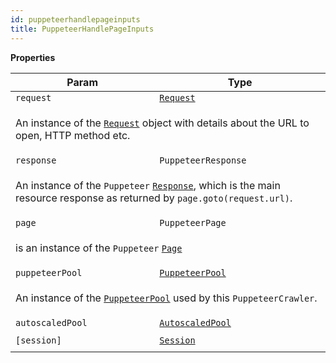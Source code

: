 ```yaml
---
id: puppeteerhandlepageinputs
title: PuppeteerHandlePageInputs
---
```


<a name="PuppeteerHandlePageInputs"></a>

**Properties**

<table>
<thead>
<tr>
<th>Param</th><th>Type</th>
</tr>
</thead>
<tbody>
<tr>
<td><code>request</code></td><td><code><a href="request">Request</a></code></td>
</tr>
<tr>
<td colspan="3"><p>An instance of the <a href="request"><code>Request</code></a> object with details about the URL to open, HTTP method etc.</p>
</td></tr><tr>
<td><code>response</code></td><td><code>PuppeteerResponse</code></td>
</tr>
<tr>
<td colspan="3"><p>An instance of the <code>Puppeteer</code>
  <a href="https://pptr.dev/#?product=Puppeteer&show=api-class-response" target="_blank"><code>Response</code></a>,
  which is the main resource response as returned by <code>page.goto(request.url)</code>.</p>
</td></tr><tr>
<td><code>page</code></td><td><code>PuppeteerPage</code></td>
</tr>
<tr>
<td colspan="3"><p>is an instance of the <code>Puppeteer</code>
  <a href="https://pptr.dev/#?product=Puppeteer&show=api-class-page" target="_blank"><code>Page</code></a></p>
</td></tr><tr>
<td><code>puppeteerPool</code></td><td><code><a href="puppeteerpool">PuppeteerPool</a></code></td>
</tr>
<tr>
<td colspan="3"><p>An instance of the <a href="puppeteerpool"><code>PuppeteerPool</code></a> used by this <code>PuppeteerCrawler</code>.</p>
</td></tr><tr>
<td><code>autoscaledPool</code></td><td><code><a href="autoscaledpool">AutoscaledPool</a></code></td>
</tr>
<tr>
<td colspan="3"></td></tr><tr>
<td><code>[session]</code></td><td><code><a href="session">Session</a></code></td>
</tr>
<tr>
<td colspan="3"></td></tr></tbody>
</table>
